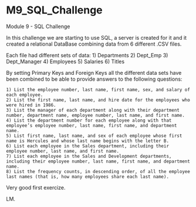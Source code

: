 # M9_SQL_Challenge
Module 9 - SQL Challenge

In this challenge we are starting to use SQL, a server is created for it and it created a relational DataBase combining data from 6 different .CSV files.

Each file had different sets of data:
    1) Departments
    2) Dept_Emp
    3) Dept_Manager
    4) Employees
    5) Salaries
    6) Titles

By setting Primary Keys and Foreign Keys all the different data sets have been combined to be able to provide answers to the following questions:

    1) List the employee number, last name, first name, sex, and salary of each employee.
    2) List the first name, last name, and hire date for the employees who were hired in 1986.
    3) List the manager of each department along with their department number, department name, employee number, last name, and first name.
    4) List the department number for each employee along with that employee’s employee number, last name, first name, and department name.
    5) List first name, last name, and sex of each employee whose first name is Hercules and whose last name begins with the letter B.
    6) List each employee in the Sales department, including their employee number, last name, and first name.
    7) List each employee in the Sales and Development departments, including their employee number, last name, first name, and department name.
    8) List the frequency counts, in descending order, of all the employee last names (that is, how many employees share each last name).

Very good first exercize.

LM.
